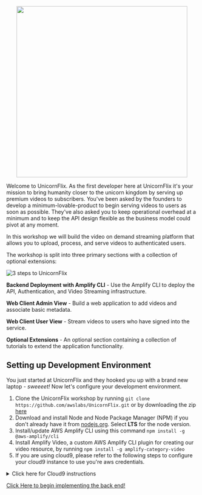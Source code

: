 <p align="center">
  <img src="https://www.amplify-video.com/unicornflix/logo.png" width="450">
</p>

Welcome to UnicornFlix. As the first developer here at UnicornFlix it's your mission to bring humanity closer to the unicorn kingdom by serving up premium videos to subscribers. You've been asked by the founders to develop a minimum-lovable-product to begin serving videos to users as soon as possible. They've also asked you to keep operational overhead at a minimum and to keep the API design flexible as the business model could pivot at any moment.

In this workshop we will build the video on demand streaming platform that allows you to upload, process, and serve videos to authenticated users.

The workshop is split into three primary sections with a collection of optional extensions:

![3 steps to UnicornFlix](https://www.amplify-video.com/unicornflix/steps.png)

**Backend Deployment with Amplify CLI** - Use the Amplify CLI to deploy the API, Authentication, and Video Streaming infrastructure.

**Web Client Admin View** - Build a web application to add videos and associate basic metadata.

**Web Client User View** - Stream videos to users who have signed into the service.

**Optional Extensions** - An optional section containing a collection of tutorials to extend the application functionality.

## Setting up Development Environment

You just started at UnicornFlix and they hooked you up with a brand new laptop - _sweeeet!_ Now let's configure your development environment. 

1. Clone the UnicornFlix workshop by running `git clone https://github.com/awslabs/UnicornFlix.git` or by downloading the zip [here](https://github.com/awslabs/unicornflix/archive/master.zip)
1. Download and install Node and Node Package Manager (NPM) if you don't already have it from [nodejs.org](https://nodejs.org/en/download/). Select **LTS** for the node version.
1. Install/update AWS Amplify CLI using this command `npm install -g @aws-amplify/cli`
1. Install Amplify Video, a custom AWS Amplify CLI plugin for creating our video resource, by running `npm install -g amplify-category-video`
1. If you are using cloud9, please refer to the following steps to configure your cloud9 instance to use you're aws credentials.
<details>
        <summary>Click here for Cloud9 instructions</summary>

1. Create the ~/.aws/config file on your cloud9 instance
1. Copy the contents in the ~/.aws/credentials into the ~/.aws/config file; then you will have the default profile when you run amplify init.

You can copy the below example if you want to use a different set of access keys.
```
[default]
aws_access_key_id=<access key id>
aws_secret_access_key=<secret access key>
aws_session_token=<optional session token for temp credentials>
region=<region, such as 'us-west-2'>
```

Then when you run amplify init, you will see the option to select the profiles in the ~/.aws/config file.  
</details>

[Click Here to begin implementing the back end!](./documentation/Backend.md)
